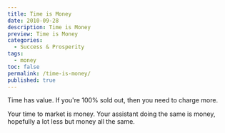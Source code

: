 ```yaml
---
title: Time is Money
date: 2010-09-28
description: Time is Money
preview: Time is Money
categories:
  - Success & Prosperity
tags:
  - money
toc: false
permalink: /time-is-money/
published: true
---
```

Time has value. If you're 100% sold out, then you need to charge more.

Your time to market is money. Your assistant doing the same is money, hopefully a lot less but money all the same.
